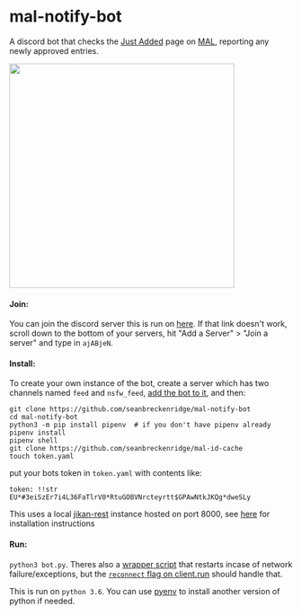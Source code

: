 # mal-notify-bot

A discord bot that checks the [Just Added](https://myanimelist.net/anime.php?o=9&c%5B0%5D=a&c%5B1%5D=d&cv=2&w=1) page on [MAL](https://myanimelist.net/), reporting any newly approved entries.

<img src="https://i.imgur.com/pEVk0iw.png" alt="" width=400>

#### Join:

You can join the discord server this is run on [here](https://goo.gl/ciydwZ). If that link doesn't work, scroll down to the bottom of your servers, hit "Add a Server" > "Join a server" and type in `ajABjeN`.

#### Install:

To create your own instance of the bot, create a server which has two channels named `feed` and `nsfw_feed`, [add the bot to it](https://github.com/reactiflux/discord-irc/wiki/Creating-a-discord-bot-&-getting-a-token), and then:

```
git clone https://github.com/seanbreckenridge/mal-notify-bot
cd mal-notify-bot
python3 -m pip install pipenv  # if you don't have pipenv already
pipenv install
pipenv shell
git clone https://github.com/seanbreckenridge/mal-id-cache
touch token.yaml
```

put your bots token in `token.yaml` with contents like:

`token: !!str EU*#3eiSzEr7i4L36FaTlrV0*RtuGOBVNrcteyrtt$GPAwNtkJKQg*dweSLy`

This uses a local [jikan-rest](https://github.com/jikan-me/jikan-rest) instance hosted on port 8000, see [here](https://github.com/jikan-me/jikan-rest#01-prerequisites) for installation instructions

#### Run:

`python3 bot.py`. Theres also a [wrapper script](./run) that restarts incase of network failure/exceptions, but the [`reconnect` flag on client.run](https://github.com/seanbreckenridge/mal-notify-bot/blob/22de12168c7970bb0dc6ca2aaf17db4a80cb6b3c/bot.py#L449) should handle that.

This is run on `python 3.6`. You can use [pyenv](https://github.com/pyenv/pyenv) to install another version of python if needed.

